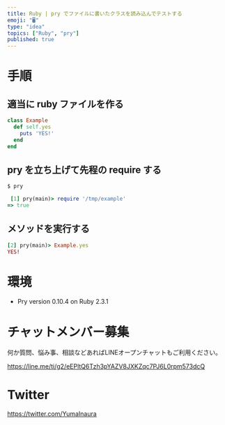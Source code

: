 ```yaml
---
title: Ruby | pry でファイルに書いたクラスを読み込んでテストする
emoji: "🖥"
type: "idea"
topics: ["Ruby", "pry"]
published: true
---
```


# 手順

## 適当に ruby ファイルを作る

```rb:/tmp/example.rb
class Example
  def self.yes
    puts 'YES!'
  end
end
```

## pry を立ち上げて先程の require する

```bash
$ pry
```

```rb
 [1] pry(main)> require '/tmp/example'
=> true
```

## メソッドを実行する

```rb
[2] pry(main)> Example.yes
YES!
```

# 環境

- Pry version 0.10.4 on Ruby 2.3.1








<!-- Update From Qiita API -->

# チャットメンバー募集


何か質問、悩み事、相談などあればLINEオープンチャットもご利用ください。

https://line.me/ti/g2/eEPltQ6Tzh3pYAZV8JXKZqc7PJ6L0rpm573dcQ





# Twitter


https://twitter.com/YumaInaura


<!-- Update From Qiita API -->


